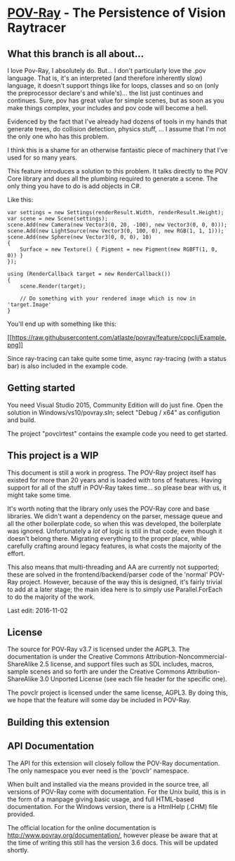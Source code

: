 [POV-Ray](http://www.povray.org/) - The Persistence of Vision Raytracer
=======================================================================

What this branch is all about...
--------------------------------------

I love Pov-Ray, I absolutely do. But... I don't particularly love the .pov language. That is, it's an interpreted (and therefore inherently slow)
language, it doesn't support things like for loops, classes and so on (only the preprocessor declare's and while's)... the list just continues and 
continues. Sure, pov has great value for simple scenes, but as soon as you make things complex, your includes and pov code will become a hell.

Evidenced by the fact that I've already had dozens of tools in my hands that generate trees, do collision detection, physics stuff, ... I 
assume that I'm not the only one who has this problem.

I think this is a shame for an otherwise fantastic piece of machinery that I've used for so many years. 

This feature introduces a solution to this problem. It talks directly to the POV Core library and does all the plumbing required to generate 
a scene. The only thing you have to do is add objects in C#. 

Like this:

    var settings = new Settings(renderResult.Width, renderResult.Height);
    var scene = new Scene(settings);
    scene.Add(new Camera(new Vector3(0, 20, -100), new Vector3(0, 0, 0)));
    scene.Add(new LightSource(new Vector3(0, 100, 0), new RGB(1, 1, 1)));
    scene.Add(new Sphere(new Vector3(0, 0, 0), 10)
    {
        Surface = new Texture() { Pigment = new Pigment(new RGBFT(1, 0, 0)) }
    });

	using (RenderCallback target = new RenderCallback())
    {
        scene.Render(target);

        // Do something with your rendered image which is now in 'target.Image'
    }

You'll end up with something like this:

[[https://raw.githubusercontent.com/atlaste/povray/feature/cppcli/Example.png]]

Since ray-tracing can take quite some time, async ray-tracing (with a status bar) is also included in the example code.

Getting started
--------------------------------------

You need Visual Studio 2015, Community Edition will do just fine. Open the solution in 
Windows/vs10/povray.sln; select "Debug / x64" as configution and build.

The project "povclrtest" contains the example code you need to get started.

This project is a WIP
--------------------------------------

This document is still a work in progress. The POV-Ray project itself
has existed for more than 20 years and is loaded with tons of features. Having 
support for all of the stuff in POV-Ray takes time... so please bear with us, it might
take some time.

It's worth noting that the library only uses the POV-Ray core and base libraries. 
We didn't want a dependency on the parser, message queue and all the other boilerplate 
code, so when this was developed, the boilerplate was ignored. Unfortunately a *lot* of 
logic is still in that code, even though it doesn't belong there. Migrating everything 
to the proper place, while carefully crafting around legacy features, is what costs the 
majority of the effort. 

This also means that multi-threading and AA are currently not supported; these are solved
in the frontend/backend/parser code of the 'normal' POV-Ray project. However, because of the 
way this is designed, it's fairly trivial to add at a later stage; the main idea here is to 
simply use Parallel.ForEach to do the majority of the work.

Last edit: 2016-11-02

License
--------------------------------------

The source for POV-Ray v3.7 is licensed under the AGPL3. The documentation is under the
Creative Commons Attribution-Noncommercial-ShareAlike 2.5 license, and support files such
as SDL includes, macros, sample scenes and so forth are under the Creative Commons Attribution-ShareAlike
3.0 Unported License (see each file header for the specific one).

The povclr project is licensed under the same license, AGPL3. By doing this, we hope that the 
feature will some day be included in POV-Ray.

Building this extension
--------------------------------------


API Documentation
--------------------------------------

The API for this extension will closely follow the POV-Ray documentation. The only 
namespace you ever need is the 'povclr' namespace.

When built and installed via the means provided in the source tree, all versions
of POV-Ray come with documentation. For the Unix build, this is in the form of a
manpage giving basic usage, and full HTML-based documentation. For the Windows
version, there is a HtmlHelp (.CHM) file provided.

The official location for the online documentation is http://www.povray.org/documentation/,
however please be aware that at the time of writing this still has the version 3.6 docs.
This will be updated shortly.
